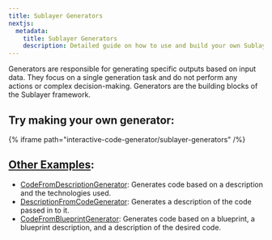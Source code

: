 ```yaml
---
title: Sublayer Generators
nextjs:
  metadata:
    title: Sublayer Generators
    description: Detailed guide on how to use and build your own Sublayer Generators
---
```


Generators are responsible for generating specific outputs based on input data. They focus on a single generation task and do not perform any actions or complex decision-making. Generators are the building blocks of the Sublayer framework.

## Try making your own generator:
{% iframe path="interactive-code-generator/sublayer-generators" /%}

## [Other Examples](https://github.com/sublayerapp/sublayer/tree/main/examples):

- [CodeFromDescriptionGenerator](https://github.com/sublayerapp/sublayer/blob/main/examples/code_from_description_generator.rb): Generates code based on a description and the technologies used.
- [DescriptionFromCodeGenerator](https://github.com/sublayerapp/sublayer/blob/main/examples/description_from_code_generator.rb): Generates a description of the code passed in to it.
- [CodeFromBlueprintGenerator](https://github.com/sublayerapp/sublayer/blob/main/examples/code_from_blueprint_generator.rb): Generates code based on a blueprint, a blueprint description, and a description of the desired code.
